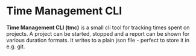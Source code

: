 # Time Management CLI

**Time Management CLI (tmc)** is a small cli tool for tracking times spent on projects. A project can be started, stopped and a report can be shown for various duration formats. It writes to a plain json file - perfect to store it in e.g. git.
